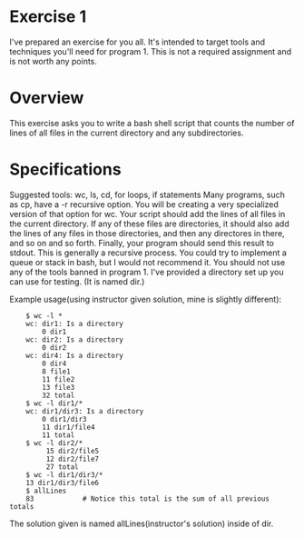 # Exercise 1
I've prepared an exercise for you all. It's intended to target tools and techniques you'll need for program 1. This is not a required assignment and is not worth any points.

# Overview
This exercise asks you to write a bash shell script that counts the number of lines of all files in the current directory and any subdirectories.

# Specifications
Suggested tools: wc, ls, cd, for loops, if statements
Many programs, such as cp, have a -r recursive option. You will be creating a very specialized version of that option for wc. Your script should add the lines of all files in the current directory. If any of these files are directories, it should also add the lines of any files in those directories, and then any directores in there, and so on and so forth. Finally, your program should send this result to stdout. This is generally a recursive process. You could try to implement a queue or stack in bash, but I would not recommend it. You should not use any of the tools banned in program 1.
I've provided a directory set up you can use for testing. (It is named dir.)

Example usage(using instructor given solution, mine is slightly different):

		$ wc -l *
		wc: dir1: Is a directory
			0 dir1
		wc: dir2: Is a directory
			0 dir2
		wc: dir4: Is a directory
			0 dir4
			8 file1
		 	11 file2
		 	13 file3
		 	32 total
		$ wc -l dir1/*
		wc: dir1/dir3: Is a directory
			0 dir1/dir3
			11 dir1/file4
			11 total
		$ wc -l dir2/*
			 15 dir2/file5
			 12 dir2/file7
			 27 total
		$ wc -l dir1/dir3/*
		13 dir1/dir3/file6
		$ allLines
		83            # Notice this total is the sum of all previous totals
		
The solution given is named allLines(instructor's solution) inside of dir.
